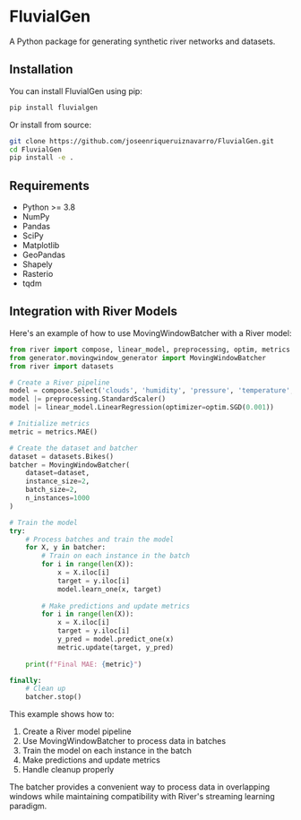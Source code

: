 # FluvialGen

A Python package for generating synthetic river networks and datasets.

## Installation

You can install FluvialGen using pip:

```bash
pip install fluvialgen
```

Or install from source:

```bash
git clone https://github.com/joseenriqueruiznavarro/FluvialGen.git
cd FluvialGen
pip install -e .
```

## Requirements

- Python >= 3.8
- NumPy
- Pandas
- SciPy
- Matplotlib
- GeoPandas
- Shapely
- Rasterio
- tqdm

## Integration with River Models

Here's an example of how to use MovingWindowBatcher with a River model:

```python
from river import compose, linear_model, preprocessing, optim, metrics
from generator.movingwindow_generator import MovingWindowBatcher
from river import datasets

# Create a River pipeline
model = compose.Select('clouds', 'humidity', 'pressure', 'temperature', 'wind')
model |= preprocessing.StandardScaler()
model |= linear_model.LinearRegression(optimizer=optim.SGD(0.001))

# Initialize metrics
metric = metrics.MAE()

# Create the dataset and batcher
dataset = datasets.Bikes()
batcher = MovingWindowBatcher(
    dataset=dataset,
    instance_size=2,
    batch_size=2,
    n_instances=1000
)

# Train the model
try:
    # Process batches and train the model
    for X, y in batcher:
        # Train on each instance in the batch
        for i in range(len(X)):
            x = X.iloc[i]
            target = y.iloc[i]
            model.learn_one(x, target)
            
        # Make predictions and update metrics
        for i in range(len(X)):
            x = X.iloc[i]
            target = y.iloc[i]
            y_pred = model.predict_one(x)
            metric.update(target, y_pred)
            
    print(f"Final MAE: {metric}")

finally:
    # Clean up
    batcher.stop()
```

This example shows how to:
1. Create a River model pipeline
2. Use MovingWindowBatcher to process data in batches
3. Train the model on each instance in the batch
4. Make predictions and update metrics
5. Handle cleanup properly

The batcher provides a convenient way to process data in overlapping windows while maintaining compatibility with River's streaming learning paradigm.
